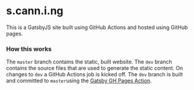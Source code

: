 # s.cann.i.ng

This is a GatsbyJS site built using GitHub Actions and hosted using GitHub pages. 

### How this works
The `master` branch contains the static, built website. The `dev` branch contains the source files that are used to generate the static content.  On changes to `dev` a GitHub Actions job is kicked off. The `dev` branch is built and committed to `master`using the [Gatsby GH Pages Action](https://github.com/enriikke/gatsby-gh-pages-action "Gatsby GH Pages Action").
